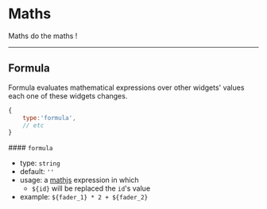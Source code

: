 # Maths

Maths do the maths !

----

## Formula

Formula evaluates mathematical expressions over other widgets' values each one of these widgets changes.

```js
{
    type:'formula',
    // etc
}
```


#### `formula`
- type: `string`
- default: `''`
- usage: a [mathjs](http://mathjs.org/docs/expressions/syntax.html) expression in which
  - `${id}` will be replaced the `id`'s value  
- example: `${fader_1} * 2 + ${fader_2}`
